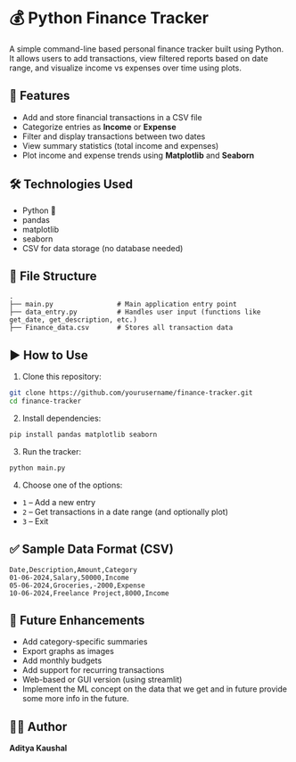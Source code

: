 # 💰 Python Finance Tracker

A simple command-line based personal finance tracker built using Python. It allows users to add transactions, view filtered reports based on date range, and visualize income vs expenses over time using plots.

## 📌 Features

- Add and store financial transactions in a CSV file
- Categorize entries as **Income** or **Expense**
- Filter and display transactions between two dates
- View summary statistics (total income and expenses)
- Plot income and expense trends using **Matplotlib** and **Seaborn**

## 🛠️ Technologies Used

- Python 🐍
- pandas
- matplotlib
- seaborn
- CSV for data storage (no database needed)

## 📁 File Structure

```
.
├── main.py                # Main application entry point
├── data_entry.py          # Handles user input (functions like get_date, get_description, etc.)
├── Finance_data.csv       # Stores all transaction data
```

## ▶️ How to Use

1. Clone this repository:

```bash
git clone https://github.com/yourusername/finance-tracker.git
cd finance-tracker
```

2. Install dependencies:

```bash
pip install pandas matplotlib seaborn
```

3. Run the tracker:

```bash
python main.py
```

4. Choose one of the options:

- `1` – Add a new entry
- `2` – Get transactions in a date range (and optionally plot)
- `3` – Exit

## ✅ Sample Data Format (CSV)

```csv
Date,Description,Amount,Category
01-06-2024,Salary,50000,Income
05-06-2024,Groceries,-2000,Expense
10-06-2024,Freelance Project,8000,Income
```

## 🧠 Future Enhancements

- Add category-specific summaries
- Export graphs as images
- Add monthly budgets
- Add support for recurring transactions
- Web-based or GUI version (using streamlit)
- Implement the ML concept on the data that we get and in future provide some more info in the future.

## 🙋‍♂️ Author

**Aditya Kaushal**  
